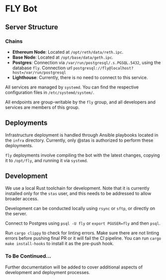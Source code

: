 # FLY Bot

## Server Structure

### Chains

* **Ethereum Node**: Located at `/opt/reth/data/reth.ipc`.
* **Base Node**: Located at `/opt/base/data/geth.ipc`.
* **Postgres**: Connection via `/var/run/postgresql/.s.PGSQL.5432`, using the database `fly`.
  Connection url `postgresql://fly@localhost?host=/var/run/postgresql`
* **Lighthouse**: Currently, there is no need to connect to this service.

All services are managed by `systemd`. You can find the respective configuration files in `/etc/systemd/system/`.

All endpoints are group-writable by the `fly` group, and all developers and services are members of this group.

## Deployments

Infrastructure deployment is handled through Ansible playbooks located in the `infra` directory. Currently, only @stas is authorized to perform these deployments.

`fly` deployments involve compiling the bot with the latest changes, copying it to `/opt/fly`, and running it via `systemd`.

## Development

We use a local Rust toolchain for development. Note that it is currently installed only for the `stas` user, and this needs to be addressed to allow broader access.

Development can be conducted locally using `rsync` or `sftp`, or directly on the server.

Connect to Postgres using `psql -U fly` or `export PGUSER=fly` and then `psql`.

Run `cargo clippy` to check for linting errors. Make sure there are not linting errors before pushing final PR or it will fail the CI pipeline.
You can run `cargo make install-hooks` to install it as the pre-push hook.

### To Be Continued...

Further documentation will be added to cover additional aspects of development and deployment processes.




